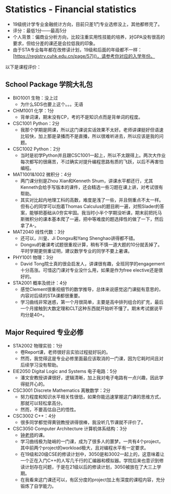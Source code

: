# Statistics - Financial statistics
- 19级统计学专业金融统计方向，目前只差1门专业选修没上，其他都修完了。
- 评分：最低1分——最高5分
- 个人背景：偏商业分析方向，比较注重实用性技能的培养，对GPA没有很高的要求，但给分差的课还是会拉低我的印象。
- 由于STA专业每年都在改修读计划，19级和后面的年级都不一样：[https://registry.cuhk.edu.cn/page/57]()，请参考你对应的入学年份。

以下是课程评价：
## School Package 学院大礼包
- BIO1001 生物：没上过
  - 为什么SDS也要上这个。。。无语
- CHM1001 化学：1分
  - 背单词课，期末没有CP，考的不是知识点而是背单词的程度。
- CSC1001 Python：2分
  - 我那个学期是网课，所以这门课说实话效果不太好。老师讲课挺好但语速比较快，加上那是录播而不是直播，所以很难听进去，所以应该是我的问题。
- CSC1002 Python：2分
  - 当时是初学Python并且跟CSC1001一起上，所以不太跟得上。两次大作业每次都写的很痛苦，不过确实对提升编程思路有质的飞跃，以后不再害怕编程。
- MAT1001&1002 微积分：4分
  - 两门课分别是Zhou Xian和Kenneth Shum，讲课水平都还行，尤其Kenneth会给手写版本的课件，还会精选一些习题在课上讲，对考试很有帮助。
  - 其实对比起内地理工科的高数，难度是浅了一些，并且侧重点不太一样。但有心的同学可以抱着Thomas Calculus的题目刷一遍，对照Slader的答案，能够把基础从0夯实牢固。我当时小半个学期没听课，期末前把托马斯微积分的课本基本爬了一遍，把中等难度的题选择性的做了一下，然后拿了A-。
- MAT2040 线性代数：3分
  - 还可以，川皇、Ji Dongxu和Yang Shenghao讲得都不错。
  - Dongxu的暑课考试题很重视计算，稍有不慎一道大题的10分就丢掉了。平时学期更侧重证明，建议数学专业的同学不要上暑课。
- PHY1001 物理：3分
  - David Tong院士真的很会启发人，讲课很有趣，全班同学的engagement十分高涨。可惜这门课对专业没什么用，如果是作为free elective还是很好的。
- STA2001 概率及统计：4分
  - 感觉Clement很重视细节的数学推导，总体来说感觉这门课挺有意思的，内容对后续的STA课都很重要。
  - 学习曲线非常迷惑，第一个月很简单，主要是高中排列组合的扩充，最后一个月接触到大数定理和CLT这种东西就开始听不懂了。期末考试据说平均分是40+。

## Major Required 专业必修
- STA2002 物理实验：1分
  - 卷Report课，老师很好且实验过程挺好玩的。
  - 然而，我觉得这是专业必修里面最应该取消的一门课，因为它耗时间且对后续学习没有帮助。
- EIE2050 Digital Logic and Systems 电子电路：5分
  - 潘文安教授讲课很好，逻辑清晰，加上我对电子电路有一点兴趣，因此学得挺开心的。
- CSC3001 Discrete Mathematics 离散数学：2分
  - 努力程度和知识水平相关性很低，如果你能迅速掌握这门课的思维方式，那就可以轻松拿高分。
  - 然而，不要高估自己的悟性。
- CSC3002 C++：4分
  - 很多同学都觉得黄锐教授讲得很棒，我没听几节课就不评价了。
- CSC3050 Computer Architecture 计算机体系结构：3分
  - [钟老师](https://sds.cuhk.edu.cn/teacher/316)的课。
  - 学习曲线极为陡峭的一门课，成为了很多人的噩梦。一共有4个project，其中前两个project的workload极大，且对编程水平有一定要求。
  - 在19级和20级CSE的修读计划中，3050是和3002一起上的，这意味着让一个正在入门C++的人写几千行的汇编器和模拟器。学院后来也意识到修读计划存在问题，于是在21级以后的修读计划，3050被放在了大三上学期。
  - 在我看来这门课还可以，有区分度的project加上有深度的课程内容，充分锻炼了自学能力。

